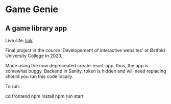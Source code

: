 # Game Genie

## A game library app

Live site: [link](https://game-genie.vercel.app/)

Final project in the course 'Developement of interactive websites' at Østfold University College in 2023.

Made using the now depreceated create-react-app, thus, the app is somewhat buggy.
Backend in Sanity, token is hidden and will need replacing should you run this code locally.

To run:

cd frontend
npm install
npm run start
